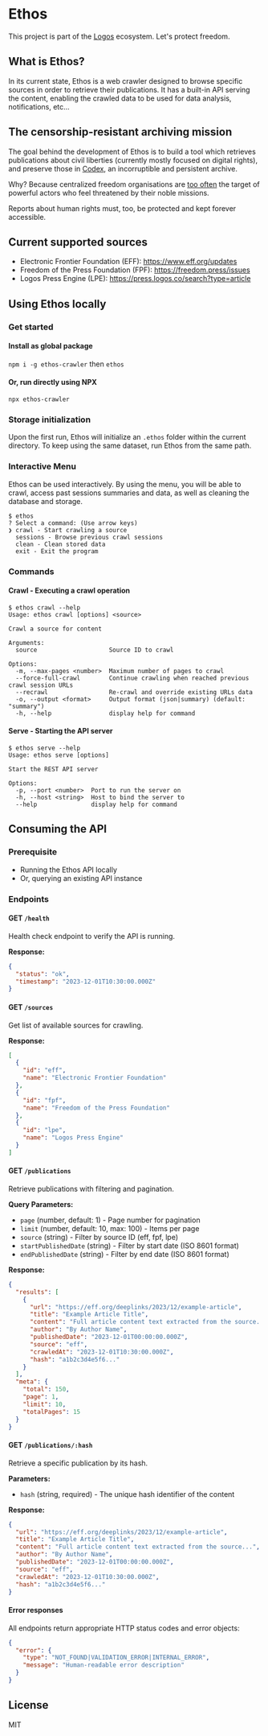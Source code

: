 # Ethos

This project is part of the [Logos](https://logos.co/) ecosystem. Let's protect freedom.

## What is Ethos?

In its current state, Ethos is a web crawler designed to browse specific sources in order to retrieve their publications. It has a built-in API serving the content, enabling the crawled data to be used for data analysis, notifications, etc...

## The censorship-resistant archiving mission

The goal behind the development of Ethos is to build a tool which retrieves publications about civil liberties (currently mostly focused on digital rights), and preserve those in [Codex](https://codex.storage/), an incorruptible and persistent archive.

Why? Because centralized freedom organisations are [too often](https://press.logos.co/article/save-the-songs) the target of powerful actors who feel threatened by their noble missions.

Reports about human rights must, too, be protected and kept forever accessible.

## Current supported sources

- Electronic Frontier Foundation (EFF): https://www.eff.org/updates
- Freedom of the Press Foundation (FPF): https://freedom.press/issues
- Logos Press Engine (LPE): https://press.logos.co/search?type=article

## Using Ethos locally

### Get started

#### Install as global package

`npm i -g ethos-crawler` then `ethos`

#### Or, run directly using NPX

`npx ethos-crawler`

### Storage initialization

Upon the first run, Ethos will initialize an `.ethos` folder within the current directory.
To keep using the same dataset, run Ethos from the same path.

### Interactive Menu

Ethos can be used interactively. By using the menu, you will be able to crawl, access past sessions summaries and data, as well as cleaning the database and storage.

```
$ ethos
? Select a command: (Use arrow keys)
❯ crawl - Start crawling a source
  sessions - Browse previous crawl sessions
  clean - Clean stored data
  exit - Exit the program
```

### Commands

#### Crawl - Executing a crawl operation

```
$ ethos crawl --help
Usage: ethos crawl [options] <source>

Crawl a source for content

Arguments:
  source                    Source ID to crawl

Options:
  -m, --max-pages <number>  Maximum number of pages to crawl
  --force-full-crawl        Continue crawling when reached previous crawl session URLs
  --recrawl                 Re-crawl and override existing URLs data
  -o, --output <format>     Output format (json|summary) (default: "summary")
  -h, --help                display help for command
```

#### Serve - Starting the API server

```
$ ethos serve --help
Usage: ethos serve [options]

Start the REST API server

Options:
  -p, --port <number>  Port to run the server on
  -h, --host <string>  Host to bind the server to
  --help               display help for command
```

## Consuming the API

### Prerequisite

- Running the Ethos API locally
- Or, querying an existing API instance

### Endpoints

#### GET `/health`

Health check endpoint to verify the API is running.

**Response:**

```json
{
  "status": "ok",
  "timestamp": "2023-12-01T10:30:00.000Z"
}
```

#### GET `/sources`

Get list of available sources for crawling.

**Response:**

```json
[
  {
    "id": "eff",
    "name": "Electronic Frontier Foundation"
  },
  {
    "id": "fpf",
    "name": "Freedom of the Press Foundation"
  },
  {
    "id": "lpe",
    "name": "Logos Press Engine"
  }
]
```

#### GET `/publications`

Retrieve publications with filtering and pagination.

**Query Parameters:**

- `page` (number, default: 1) - Page number for pagination
- `limit` (number, default: 10, max: 100) - Items per page
- `source` (string) - Filter by source ID (eff, fpf, lpe)
- `startPublishedDate` (string) - Filter by start date (ISO 8601 format)
- `endPublishedDate` (string) - Filter by end date (ISO 8601 format)

**Response:**

```json
{
  "results": [
    {
      "url": "https://eff.org/deeplinks/2023/12/example-article",
      "title": "Example Article Title",
      "content": "Full article content text extracted from the source...",
      "author": "By Author Name",
      "publishedDate": "2023-12-01T00:00:00.000Z",
      "source": "eff",
      "crawledAt": "2023-12-01T10:30:00.000Z",
      "hash": "a1b2c3d4e5f6..."
    }
  ],
  "meta": {
    "total": 150,
    "page": 1,
    "limit": 10,
    "totalPages": 15
  }
}
```

#### GET `/publications/:hash`

Retrieve a specific publication by its hash.

**Parameters:**

- `hash` (string, required) - The unique hash identifier of the content

**Response:**

```json
{
  "url": "https://eff.org/deeplinks/2023/12/example-article",
  "title": "Example Article Title",
  "content": "Full article content text extracted from the source...",
  "author": "By Author Name",
  "publishedDate": "2023-12-01T00:00:00.000Z",
  "source": "eff",
  "crawledAt": "2023-12-01T10:30:00.000Z",
  "hash": "a1b2c3d4e5f6..."
}
```

#### Error responses

All endpoints return appropriate HTTP status codes and error objects:

```json
{
  "error": {
    "type": "NOT_FOUND|VALIDATION_ERROR|INTERNAL_ERROR",
    "message": "Human-readable error description"
  }
}
```

## License

MIT
